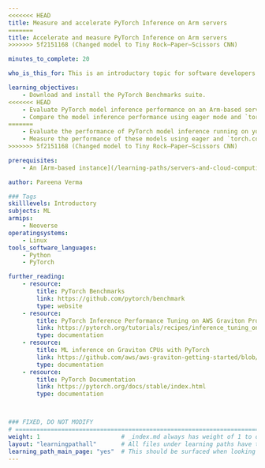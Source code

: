 ```yaml
---
<<<<<<< HEAD
title: Measure and accelerate PyTorch Inference on Arm servers
=======
title: Accelerate and measure PyTorch Inference on Arm servers
>>>>>>> 5f2151168 (Changed model to Tiny Rock–Paper–Scissors CNN)

minutes_to_complete: 20

who_is_this_for: This is an introductory topic for software developers who want to learn how to measure and accelerate the performance of Natural Language Processing (NLP), vision and recommender PyTorch models on Arm-based servers.

learning_objectives:
    - Download and install the PyTorch Benchmarks suite.
<<<<<<< HEAD
    - Evaluate PyTorch model inference performance on an Arm-based server using the PyTorch Benchmark suite.
    - Compare the model inference performance using eager mode and `torch.compile` mode in PyTorch.
=======
    - Evaluate the performance of PyTorch model inference running on your Arm based server using the PyTorch Benchmark suite.
    - Measure the performance of these models using eager and `torch.compile` modes in PyTorch.
>>>>>>> 5f2151168 (Changed model to Tiny Rock–Paper–Scissors CNN)

prerequisites:
    - An [Arm-based instance](/learning-paths/servers-and-cloud-computing/csp/) from a cloud service provider or an on-premise Arm server.

author: Pareena Verma

### Tags
skilllevels: Introductory
subjects: ML
armips:
    - Neoverse
operatingsystems:
    - Linux
tools_software_languages:
    - Python
    - PyTorch

further_reading:
    - resource:
        title: PyTorch Benchmarks
        link: https://github.com/pytorch/benchmark
        type: website
    - resource:
        title: PyTorch Inference Performance Tuning on AWS Graviton Processors
        link: https://pytorch.org/tutorials/recipes/inference_tuning_on_aws_graviton.html
        type: documentation
    - resource:
        title: ML inference on Graviton CPUs with PyTorch
        link: https://github.com/aws/aws-graviton-getting-started/blob/main/machinelearning/pytorch.md
        type: documentation
    - resource:
        title: PyTorch Documentation
        link: https://pytorch.org/docs/stable/index.html
        type: documentation



### FIXED, DO NOT MODIFY
# ================================================================================
weight: 1                       # _index.md always has weight of 1 to order correctly
layout: "learningpathall"       # All files under learning paths have this same wrapper
learning_path_main_page: "yes"  # This should be surfaced when looking for related content. Only set for _index.md of learning path content.
---
```

